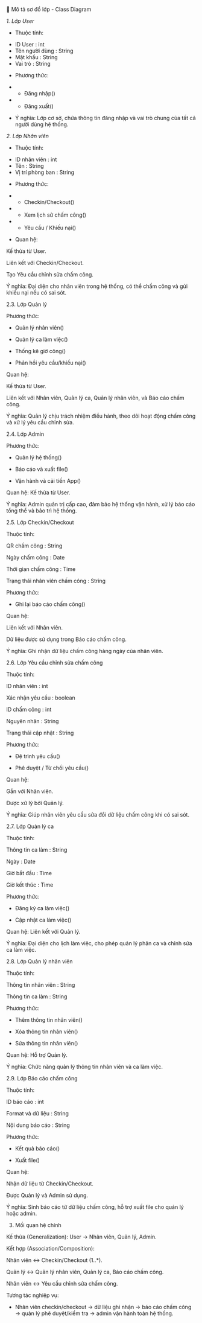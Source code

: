 🔶 Mô tả sơ đồ lớp - Class Diagram 

*1. Lớp User*

* Thuộc tính:
- ID User : int
- Tên người dùng : String
- Mật khẩu : String
- Vai trò : String

* Phương thức:
- + Đăng nhập()
- + Đăng xuất()

* Ý nghĩa: Lớp cơ sở, chứa thông tin đăng nhập và vai trò chung của tất cả người dùng hệ thống.

*2. Lớp Nhân viên*

* Thuộc tính:
 - ID nhân viên : int
 - Tên : String
 - Vị trí phòng ban : String

* Phương thức:
- + Checkin/Checkout()
- + Xem lịch sử chấm công()
- + Yêu cầu / Khiếu nại()

* Quan hệ:

Kế thừa từ User.

Liên kết với Checkin/Checkout.

Tạo Yêu cầu chỉnh sửa chấm công.

Ý nghĩa: Đại diện cho nhân viên trong hệ thống, có thể chấm công và gửi khiếu nại nếu có sai sót.

2.3. Lớp Quản lý

Phương thức:

+ Quản lý nhân viên()

+ Quản lý ca làm việc()

+ Thống kê giờ công()

+ Phản hồi yêu cầu/khiếu nại()

Quan hệ:

Kế thừa từ User.

Liên kết với Nhân viên, Quản lý ca, Quản lý nhân viên, và Báo cáo chấm công.

Ý nghĩa: Quản lý chịu trách nhiệm điều hành, theo dõi hoạt động chấm công và xử lý yêu cầu chỉnh sửa.

2.4. Lớp Admin

Phương thức:

+ Quản lý hệ thống()

+ Báo cáo và xuất file()

+ Vận hành và cải tiến App()

Quan hệ: Kế thừa từ User.

Ý nghĩa: Admin quản trị cấp cao, đảm bảo hệ thống vận hành, xử lý báo cáo tổng thể và bảo trì hệ thống.

2.5. Lớp Checkin/Checkout

Thuộc tính:

QR chấm công : String

Ngày chấm công : Date

Thời gian chấm công : Time

Trạng thái nhân viên chấm công : String

Phương thức:

+ Ghi lại báo cáo chấm công()

Quan hệ:

Liên kết với Nhân viên.

Dữ liệu được sử dụng trong Báo cáo chấm công.

Ý nghĩa: Ghi nhận dữ liệu chấm công hàng ngày của nhân viên.

2.6. Lớp Yêu cầu chỉnh sửa chấm công

Thuộc tính:

ID nhân viên : int

Xác nhận yêu cầu : boolean

ID chấm công : int

Nguyên nhân : String

Trạng thái cập nhật : String

Phương thức:

+ Đệ trình yêu cầu()

+ Phê duyệt / Từ chối yêu cầu()

Quan hệ:

Gắn với Nhân viên.

Được xử lý bởi Quản lý.

Ý nghĩa: Giúp nhân viên yêu cầu sửa đổi dữ liệu chấm công khi có sai sót.

2.7. Lớp Quản lý ca

Thuộc tính:

Thông tin ca làm : String

Ngày : Date

Giờ bắt đầu : Time

Giờ kết thúc : Time

Phương thức:

+ Đăng ký ca làm việc()

+ Cập nhật ca làm việc()

Quan hệ: Liên kết với Quản lý.

Ý nghĩa: Đại diện cho lịch làm việc, cho phép quản lý phân ca và chỉnh sửa ca làm việc.

2.8. Lớp Quản lý nhân viên

Thuộc tính:

Thông tin nhân viên : String

Thông tin ca làm : String

Phương thức:

+ Thêm thông tin nhân viên()

+ Xóa thông tin nhân viên()

+ Sửa thông tin nhân viên()

Quan hệ: Hỗ trợ Quản lý.

Ý nghĩa: Chức năng quản lý thông tin nhân viên và ca làm việc.

2.9. Lớp Báo cáo chấm công

Thuộc tính:

ID báo cáo : int

Format và dữ liệu : String

Nội dung báo cáo : String

Phương thức:

+ Kết quả báo cáo()

+ Xuất file()

Quan hệ:

Nhận dữ liệu từ Checkin/Checkout.

Được Quản lý và Admin sử dụng.

Ý nghĩa: Sinh báo cáo từ dữ liệu chấm công, hỗ trợ xuất file cho quản lý hoặc admin.

3. Mối quan hệ chính

Kế thừa (Generalization):
User → Nhân viên, Quản lý, Admin.

Kết hợp (Association/Composition):

Nhân viên ↔ Checkin/Checkout (1..*).

Quản lý ↔ Quản lý nhân viên, Quản lý ca, Báo cáo chấm công.

Nhân viên ↔ Yêu cầu chỉnh sửa chấm công.

Tương tác nghiệp vụ:
 - Nhân viên checkin/checkout → dữ liệu ghi nhận → báo cáo chấm công → quản lý phê duyệt/kiểm tra → admin vận hành toàn hệ thống.
